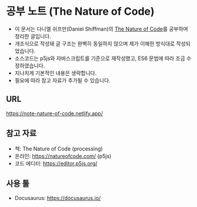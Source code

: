 
# 공부 노트 (The Nature of Code)
- 이 문서는 다니엘 쉬프만(Daniel Shiffman)의 [The Nature of Code](https://product.kyobobook.co.kr/detail/S000001057608)를 공부하며 정리한 글입니다.
- 개조식으로 작성돼 글 구조는 완벽히 동일하지 않으며 제가 이해한 방식대로 작성되었습니다.
- 소스코드는 p5js와 자바스크립트를 기준으로 재작성했고, ES6 문법에 따라 조금 수정하였습니다.
- 지나치게 기본적인 내용은 생략합니다.
- 필요에 따라 참고 자료가 추가될 수 있습니다.

## URL
https://note-nature-of-code.netlify.app/

## 참고 자료

- 책: The Nature of Code (processing)
- 온라인: https://natureofcode.com/ (p5js)
- 코드 에디터: https://editor.p5js.org/

## 사용 툴
- Docusaurus: https://docusaurus.io/
